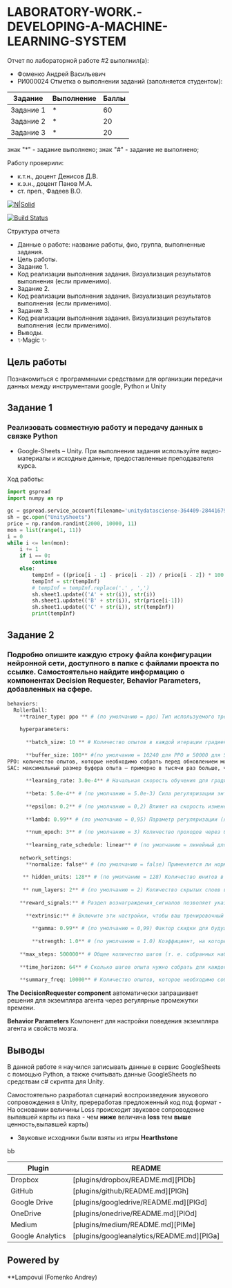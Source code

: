 # LABORATORY-WORK.-DEVELOPING-A-MACHINE-LEARNING-SYSTEM
Отчет по лабораторной работе #2 выполнил(а):
- Фоменко Андрей Васильевич
- РИ000024
Отметка о выполнении заданий (заполняется студентом):

| Задание | Выполнение | Баллы |
| ------ | ------ | ------ |
| Задание 1 | * | 60 |
| Задание 2 | * | 20 |
| Задание 3 | * | 20 |

знак "*" - задание выполнено; знак "#" - задание не выполнено;

Работу проверили:
- к.т.н., доцент Денисов Д.В.
- к.э.н., доцент Панов М.А.
- ст. преп., Фадеев В.О.

[![N|Solid](https://cldup.com/dTxpPi9lDf.thumb.png)](https://nodesource.com/products/nsolid)

[![Build Status](https://travis-ci.org/joemccann/dillinger.svg?branch=master)](https://travis-ci.org/joemccann/dillinger)

Структура отчета

- Данные о работе: название работы, фио, группа, выполненные задания.
- Цель работы.
- Задание 1.
- Код реализации выполнения задания. Визуализация результатов выполнения (если применимо).
- Задание 2.
- Код реализации выполнения задания. Визуализация результатов выполнения (если применимо).
- Задание 3.
- Код реализации выполнения задания. Визуализация результатов выполнения (если применимо).
- Выводы.
- ✨Magic ✨

## Цель работы
Познакомиться с программными средствами для организции
передачи данных между инструментами google, Python и Unity

## Задание 1
### Реализовать совместную работу и передачу данных в связке Python
- Google-Sheets – Unity. При выполнении задания используйте видео-материалы и
исходные данные, предоставленные преподавателя курса.

Ход работы:

```py
import gspread
import numpy as np

gc = gspread.service_account(filename='unitydatasciense-364409-28441679f719.json')
sh = gc.open("UnitySheets")
price = np.random.randint(2000, 10000, 11)
mon = list(range(1, 11))
i = 0
while i <= len(mon):
    i += 1
    if i == 0:
        continue
    else:
        tempInf = ((price[i - 1] - price[i - 2]) / price[i - 2]) * 100
        tempInf = str(tempInf)
        # tempInf = tempInf.replace('.' , ',')
        sh.sheet1.update(('A' + str(i)), str(i))
        sh.sheet1.update(('B' + str(i)), str(price[i-1]))
        sh.sheet1.update(('C' + str(i)), str(tempInf))
        print(tempInf)

```

## Задание 2
### Подробно опишите каждую строку файла конфигурации нейронной сети, доступного в папке с файлами проекта по ссылке. Самостоятельно найдите информацию о компонентах Decision Requester, Behavior Parameters, добавленных на сфере.


```py
behaviors:       
  RollerBall:
    **trainer_type: ppo ** # (по умолчанию = ppo) Тип используемого тренажера: ppo, sac или poca.
    
    hyperparameters:
    
      **batch_size: 10 ** # Количество опытов в каждой итерации градиентного спуска. Это всегда должно быть в несколько раз меньше, чем размер буфера. Если вы используете непрерывные действия, это значение должно быть большим (порядка 1000 с). Если вы используете только дискретные действия, это значение должно быть меньше (порядка 10 с). Типовой диапазон: (непрерывный - PPO): 512 - 5120; (непрерывный - SAC): 128 - 1024; (Дискретный, PPO и SAC): 32–512.
      
      **buffer_size: 100** #(по умолчанию = 10240 для PPO и 50000 для SAC)
PPO: количество опытов, которые необходимо собрать перед обновлением модели политики. Соответствует тому, сколько опыта должно быть собрано, прежде чем мы будем изучать или обновлять модель. Это значение должно быть в несколько раз больше, чем размер_пакета. Обычно больший размер буфера соответствует более стабильным обновлениям обучения.
SAC: максимальный размер буфера опыта — примерно в тысячи раз больше, чем ваши эпизоды, чтобы SAC мог учиться как на старом, так и на новом опыте. Типовой диапазон: PPO: 2048 - 409600; САК: 50000 - 1000000
      
      **learning_rate: 3.0e-4** # Начальная скорость обучения для градиентного спуска. Соответствует силе каждого шага обновления градиентного спуска. Обычно это значение следует уменьшать, если обучение нестабильно, а вознаграждение не увеличивается постоянно. Типичный диапазон: 1e-5 - 1e-3
      
      **beta: 5.0e-4** # (по умолчанию = 5.0e-3) Сила регуляризации энтропии, которая делает политику «более случайной». Это гарантирует, что агенты должным образом исследуют пространство действия во время обучения. Увеличение этого параметра обеспечит выполнение большего количества случайных действий. Это должно быть скорректировано таким образом, чтобы энтропия (измеряемая с помощью TensorBoard) медленно уменьшалась вместе с увеличением вознаграждения. Если энтропия падает слишком быстро, увеличьте бета. Если энтропия падает слишком медленно, уменьшите бета.Типичный диапазон: 1e-4 -1e-2
      
      **epsilon: 0.2** # (по умолчанию = 0,2) Влияет на скорость изменения политики во время обучения. Соответствует допустимому порогу расхождения между старой и новой политикой при обновлении градиентного спуска. Установка небольшого значения этого параметра приведет к более стабильным обновлениям, но также замедлит процесс обучения. Типичный диапазон: 0,1–0,3
      
      **lambd: 0.99** # (по умолчанию = 0,95) Параметр регуляризации (лямбда), используемый при расчете обобщенной оценки преимущества (GAE). Это можно рассматривать как то, насколько агент полагается на свою текущую оценку стоимости при вычислении обновленной оценки стоимости. Низкие значения соответствуют большему полаганию на текущую оценку ценности (что может быть высоким смещением), а высокие значения соответствуют большему полаганию на фактические вознаграждения, полученные в среде (что может быть высокой дисперсией). Параметр обеспечивает компромисс между ними, и правильное значение может привести к более стабильному процессу обучения. Типичный диапазон: 0,9–0,95
      
      **num_epoch: 3** # (по умолчанию = 3) Количество проходов через буфер опыта при оптимизации градиентного спуска. Чем больше размер партии, тем больше это допустимо. Уменьшение этого параметра обеспечит более стабильные обновления за счет более медленного обучения. Типичный диапазон: 3–10
      
      **learning_rate_schedule: linear** # (по умолчанию = линейный для PPO и постоянный для SAC) Определяет, как скорость обучения изменяется с течением времени. Для PPO мы рекомендуем снижать скорость обучения до значения max_steps, чтобы обучение сходилось более стабильно. Однако в некоторых случаях (например, при обучении в течение неизвестного времени) эту функцию можно отключить. Для SAC мы рекомендуем поддерживать скорость обучения постоянной, чтобы агент мог продолжать обучение до тех пор, пока его функция Q не сойдется естественным образом. linear линейно затухает Learning_rate, достигая 0 при max_steps, в то время как Constant сохраняет скорость обучения постоянной для всего тренировочного прогона.
      
    network_settings:
      **normalize: false** # (по умолчанию = false) Применяется ли нормализация к входным данным векторного наблюдения. Эта нормализация основана на скользящем среднем и дисперсии векторного наблюдения. Нормализация может быть полезна в случаях со сложными задачами непрерывного управления, но может быть вредна для более простых задач дискретного управления.
      
     ** hidden_units: 128** # (по умолчанию = 128) Количество юнитов в скрытых слоях нейронной сети. Соответствуют количеству единиц в каждом полносвязном слое нейронной сети. Для простых задач, где правильное действие представляет собой простую комбинацию входных данных наблюдения, это значение должно быть небольшим. Для задач, где действие представляет собой очень сложное взаимодействие между переменными наблюдения, это значение должно быть больше. Типичный диапазон: 32–512
     
     ** num_layers: 2** # (по умолчанию = 2) Количество скрытых слоев в нейронной сети. Соответствует количеству скрытых слоев после ввода наблюдения или после кодирования CNN визуального наблюдения. Для простых задач меньше слоев, скорее всего, будут обучать быстрее и эффективнее. Для более сложных задач управления может потребоваться больше слоев. Типичный диапазон: 1–3
     
    **reward_signals:** # Раздел вознаграждения_сигналов позволяет указать настройки как для внешних (т. е. основанных на среде), так и для внутренних сигналов вознаграждения (например, любопытство и GAIL). Каждый сигнал вознаграждения должен определять по крайней мере два параметра, силу и гамму, в дополнение к любым гиперпараметрам, специфичным для класса. Обратите внимание: чтобы удалить сигнал вознаграждения, вы должны полностью удалить его запись из вознаграждения_сигналов. По крайней мере, один сигнал вознаграждения должен оставаться определенным в любое время. Предоставьте следующие конфигурации для разработки сигнала вознаграждения для вашего тренировочного прогона.
    
      **extrinsic:** # Включите эти настройки, чтобы ваш тренировочный забег включал ваш сигнал вознаграждения на основе среды:
      
        **gamma: 0.99** # (по умолчанию = 0,99) Фактор скидки для будущих вознаграждений, поступающих из окружающей среды. Это можно рассматривать как то, как далеко в будущем агент должен заботиться о возможных вознаграждениях. В ситуациях, когда агент должен действовать в настоящем, чтобы подготовиться к вознаграждению в отдаленном будущем, это значение должно быть большим. В случаях, когда вознаграждение является более немедленным, оно может быть меньше. Должно быть строго меньше 1. Типичный диапазон: 0,8–0,995
        
        **strength: 1.0** # (по умолчанию = 1.0) Коэффициент, на который умножается вознаграждение, данное средой. Типичные диапазоны будут варьироваться в зависимости от сигнала вознаграждения. Типичный диапазон: 1,00
    
    **max_steps: 500000** # Общее количество шагов (т. е. собранных наблюдений и предпринятых действий), которые необходимо выполнить в среде (или во всех средах при параллельном использовании нескольких) перед завершением процесса обучения. Если в вашей среде есть несколько агентов с одинаковым именем поведения, все шаги, предпринятые этими агентами, будут учитываться в одном и том же счетчике max_steps.
    
    **time_horizon: 64** # Сколько шагов опыта нужно собрать для каждого агента, прежде чем добавить его в буфер опыта. Когда этот предел достигается до конца эпизода, оценка значения используется для прогнозирования общего ожидаемого вознаграждения из текущего состояния агента. Таким образом, этот параметр является компромиссом между менее предвзятой, но более высокой оценкой дисперсии (длинный временной горизонт) и более предвзятой, но менее разнообразной оценкой (короткий временной горизонт). В тех случаях, когда в эпизоде ​​есть частые награды или эпизоды непомерно велики, более идеальным может быть меньшее количество. Это число должно быть достаточно большим, чтобы охватить все важные действия в последовательности действий агента.
    
    **summary_freq: 10000** # Количество опытов, которое необходимо собрать перед созданием и отображением статистики обучения. Это определяет детализацию графиков в Tensorboard.
```
**The DecisionRequester component** автоматически запрашивает решения для экземпляра агента через регулярные промежутки времени.

**Behavior Parameters** Компонент для настройки поведения экземпляра агента и свойств мозга.



## Выводы

В данной рвботе я научился записывать данные в сервис GoogleSheets с помощью Python, а также считывать данные GoogleSheets по средствам c# скрипта для Unity. 

Самостоятельно разработал сценарий воспроизведения звукового
сопровождения в Unity, пререработав предложенный код под формат - На основании величины Loss происходит звуковое сопроводение выпавшей карты из пака - чем **ниже** величина **loss** тем **выше** ценность,выпавшей карты)

- Звуковые исходники были взяты из игры **Hearthstone**

bb

| Plugin | README |
| ------ | ------ |
| Dropbox | [plugins/dropbox/README.md][PlDb] |
| GitHub | [plugins/github/README.md][PlGh] |
| Google Drive | [plugins/googledrive/README.md][PlGd] |
| OneDrive | [plugins/onedrive/README.md][PlOd] |
| Medium | [plugins/medium/README.md][PlMe] |
| Google Analytics | [plugins/googleanalytics/README.md][PlGa] |

## Powered by

**Lampovui (Fomenko Andrey)
